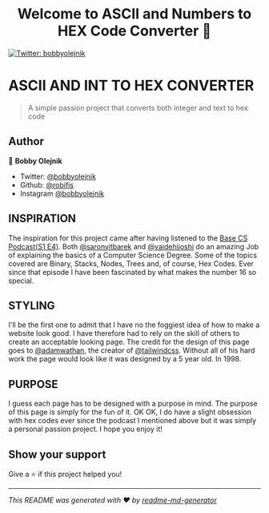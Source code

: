 <h1 align="center">Welcome to ASCII and Numbers to HEX Code Converter 👋</h1>
<p>
  <a href="https://twitter.com/bobbyolejnik">
    <img alt="Twitter: bobbyolejnik" src="https://img.shields.io/twitter/follow/bobbyolejnik.svg?style=social" target="_blank" />
  </a>
</p>

# ASCII AND INT TO HEX CONVERTER

> A simple passion project that converts both integer and text to hex code

## Author

👤 **Bobby Olejnik**

* Twitter: [@bobbyolejnik](https://twitter.com/bobbyolejnik)
* Github: [@robifis](https://github.com/robifis)
* Instagram [@bobbyolejnik](https://instagram.com/bobbyolejnik)

## INSPIRATION

The inspiration for this project came after having listened to the <a href="https://www.codenewbie.org/basecs" target="_blank">Base CS Podcast(S1 E4)</a>.
Both [@saronyitbarek](https://twitter.com/saronyitbarek) and [@vaidehijoshi](https://twitter.com/vaidehijoshi) do an amazing Job of
explaining the basics of a Computer Science Degree. Some of the topics covered are Binary, Stacks, Nodes, Trees and, of course, Hex Codes.
Ever since that episode I have been fascinated by what makes the number 16 so special.

## STYLING

I'll be the first one to admit that I have no the foggiest idea of how to make a website look good.
I have therefore had to rely on the skill of others to create an acceptable looking page. The credit for the
design of this page goes to [@adamwathan](https://twitter.com/adamwathan), the creator of [@tailwindcss](https://twitter.com/tailwindcss).
Without all of his hard work the page would look like it was designed by a 5 year old. In 1998.

## PURPOSE

I guess each page has to be designed with a purpose in mind. The purpose of this page is simply for the fun of it. OK OK, I do have
a slight obsession with hex codes ever since the podcast I mentioned above but it was simply a personal passion project.
I hope you enjoy it!

## Show your support

Give a ⭐️ if this project helped you!

***
_This README was generated with ❤️ by [readme-md-generator](https://github.com/kefranabg/readme-md-generator)_